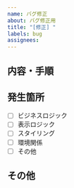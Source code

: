 ```yaml
---
name: バグ修正
about: バグ修正用
title: "[修正] "
labels: bug
assignees:
---
```


<!-- @format -->

## 内容・手順

<!--  -->

## 発生箇所

- [ ] ビジネスロジック
- [ ] 表示ロジック
- [ ] スタイリング
- [ ] 環境関係
- [ ] その他

## その他

<!--  -->
